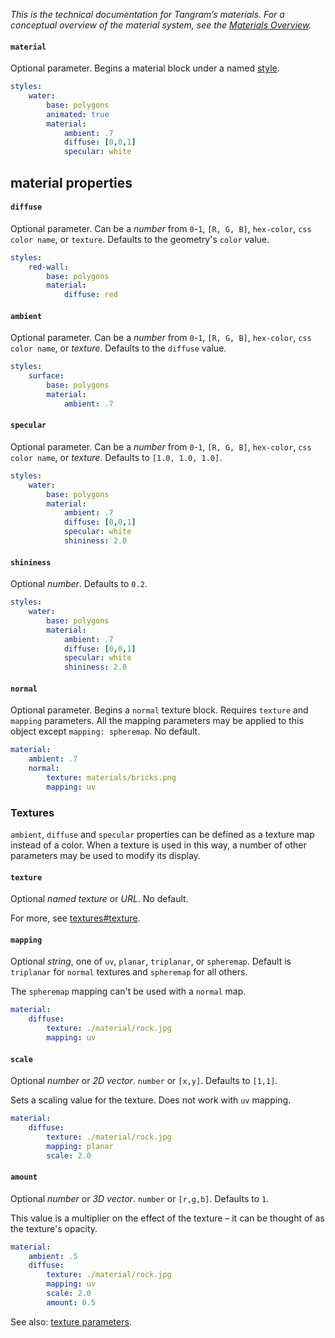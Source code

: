 *This is the technical documentation for Tangram’s materials. For a conceptual overview of the material system, see the [Materials Overview](../Overviews/Materials-Overview.md).*

#### `material`

Optional parameter. Begins a material block under a named [style](styles.md).

```yaml
styles:
    water:
        base: polygons
        animated: true
        material:
            ambient: .7
            diffuse: [0,0,1]
            specular: white
```

## material properties

#### `diffuse`

Optional parameter. Can be a _number_ from `0`-`1`, `[R, G, B]`, `hex-color`, `css color name`, or `texture`. Defaults to the geometry's `color` value.

```yaml
styles:
    red-wall:
        base: polygons
        material:
            diffuse: red
```


#### `ambient`
Optional parameter. Can be a _number_ from `0`-`1`, `[R, G, B]`, `hex-color`, `css color name`, or _texture_. Defaults to the `diffuse` value.

```yaml
styles:
    surface:
        base: polygons
        material:
            ambient: .7
```

#### `specular`

Optional parameter. Can be a _number_ from `0`-`1`, `[R, G, B]`, `hex-color`, `css color name`, or _texture_. Defaults to `[1.0, 1.0, 1.0]`.

```yaml
styles:
    water:
        base: polygons
        material:
            ambient: .7
            diffuse: [0,0,1]
            specular: white
            shininess: 2.0
```

#### `shininess`

Optional _number_. Defaults to `0.2`.

```yaml
styles:
    water:
        base: polygons
        material:
            ambient: .7
            diffuse: [0,0,1]
            specular: white
            shininess: 2.0
```

#### `normal`

Optional parameter. Begins a `normal` texture block. Requires `texture` and `mapping` parameters. All the mapping parameters may be applied to this object except `mapping: spheremap`. No default.

```yaml
material:
    ambient: .7
    normal:
        texture: materials/bricks.png
        mapping: uv
```

### Textures

`ambient`, `diffuse` and `specular` properties can be defined as a texture map instead of a color. When a texture is used in this way, a number of other parameters may be used to modify its display.

#### `texture`

Optional _named texture_ or _URL_. No default.

For more, see [textures#texture](textures.md#texture).

#### `mapping`
Optional _string_, one of `uv`, `planar`, `triplanar`, or `spheremap`. Default is `triplanar` for `normal` textures and `spheremap` for all others.

The `spheremap` mapping can't be used with a `normal` map.

```yaml
material:
    diffuse:
        texture: ./material/rock.jpg
        mapping: uv
```

#### `scale`

Optional _number_ or _2D vector_. `number` or `[x,y]`. Defaults to `[1,1]`.

Sets a scaling value for the texture. Does not work with `uv` mapping.

```yaml
material:
    diffuse:
        texture: ./material/rock.jpg
        mapping: planar
        scale: 2.0
```

#### `amount`

Optional _number_ or _3D vector_. `number` or `[r,g,b]`. Defaults to `1`.

This value is a multiplier on the effect of the texture – it can be thought of as the texture's opacity.

```yaml
material:
    ambient: .5
    diffuse:
        texture: ./material/rock.jpg
        mapping: uv
        scale: 2.0
        amount: 0.5
```

See also: [texture parameters](textures.md#texture-parameters).
